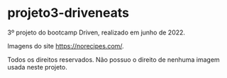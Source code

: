 # projeto3-driveneats

3º projeto do bootcamp Driven, realizado em junho de 2022.

Imagens do site https://norecipes.com/.

Todos os direitos reservados. Não possuo o direito de nenhuma imagem usada neste projeto.
